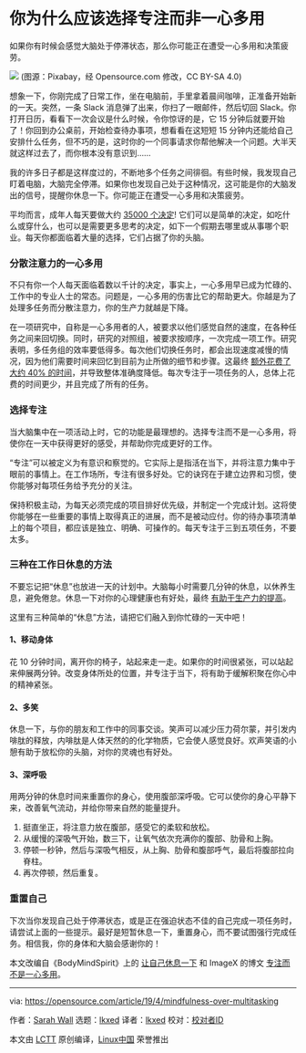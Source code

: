 [#]: subject: "Why you should choose mindfulness over multitasking"
[#]: via: "https://opensource.com/article/19/4/mindfulness-over-multitasking"
[#]: author: "Sarah Wall https://opensource.com/users/sarahwall"
[#]: collector: "lkxed"
[#]: translator: "lkxed"
[#]: reviewer: " "
[#]: publisher: " "
[#]: url: " "

你为什么应该选择专注而非一心多用
======
如果你有时候会感觉大脑处于停滞状态，那么你可能正在遭受一心多用和决策疲劳。

![][1]
(图源：Pixabay，经 Opensource.com 修改，CC BY-SA 4.0)

想象一下，你刚完成了日常工作，坐在电脑前，手里拿着晨间咖啡，正准备开始新的一天。突然，一条 Slack 消息弹了出来，你扫了一眼邮件，然后切回 Slack。你打开日历，看看下一次会议是什么时候，令你惊讶的是，它 15 分钟后就要开始了！你回到办公桌前，开始检查待办事项，想看看在这短短 15 分钟内还能给自己安排什么任务，但不巧的是，这时你的一个同事请求你帮他解决一个问题。大半天就这样过去了，而你根本没有意识到……

我的许多日子都是这样度过的，不断地多个任务之间徘徊。有些时候，我发现自己盯着电脑，大脑完全停滞。如果你也发现自己处于这种情况，这可能是你的大脑发出的信号，提醒你休息一下。你可能正在遭受一心多用和决策疲劳。

平均而言，成年人每天要做大约 [35000 个决定][2]! 它们可以是简单的决定，如吃什么或穿什么，也可以是需要更多思考的决定，如下一个假期去哪里或从事哪个职业。每天你都面临着大量的选择，它们占据了你的头脑。

### 分散注意力的一心多用

不只有你一个人每天面临着数以千计的决定，事实上，一心多用早已成为忙碌的、工作中的专业人士的常态。问题是，一心多用的伤害比它的帮助更大。你越是为了处理多任务而分散注意力，你的生产力就越是下降。

在一项研究中，自称是一心多用者的人，被要求以他们感觉自然的速度，在各种任务之间来回切换。同时，研究的对照组，被要求按顺序，一次完成一项工作。研究表明，多任务组的效率要低得多。每次他们切换任务时，都会出现速度减慢的情况，因为他们需要时间来回忆到目前为止所做的细节和步骤。这最终 [额外花费了大约 40% 的时间][3]，并导致整体准确度降低。每次专注于一项任务的人，总体上花费的时间更少，并且完成了所有的任务。

### 选择专注

当大脑集中在一项活动上时，它的功能是最理想的。选择专注而不是一心多用，将使你在一天中获得更好的感受，并帮助你完成更好的工作。

“专注”可以被定义为有意识和察觉的。它实际上是指活在当下，并将注意力集中于眼前的事情上。在工作场所，专注有很多好处。它的诀窍在于建立边界和习惯，使你能够对每项任务给予充分的关注。

保持积极主动，为每天必须完成的项目排好优先级，并制定一个完成计划。这将使你能够在一些重要的事情上取得真正的进展，而不是被动应付。你的待办事项清单上的每个项目，都应该是独立、明确、可操作的。每天专注于三到五项任务，不要太多。

### 三种在工作日休息的方法

不要忘记把“休息”也放进一天的计划中。大脑每小时需要几分钟的休息，以休养生息，避免倦怠。休息一下对你的心理健康也有好处，最终 [有助于生产力的提高][4]。

这里有三种简单的“休息”方法，请把它们融入到你忙碌的一天中吧！

#### 1、移动身体

花 10 分钟时间，离开你的椅子，站起来走一走。如果你的时间很紧张，可以站起来伸展两分钟。改变身体所处的位置，并专注于当下，将有助于缓解积聚在你心中的精神紧张。

#### 2、多笑

休息一下，与你的朋友和工作中的同事交谈。笑声可以减少压力荷尔蒙，并引发内啡肽的释放，内啡肽是人体天然的的化学物质，它会使人感觉良好。欢声笑语的小憩有助于放松你的头脑，对你的灵魂也有好处。

#### 3、深呼吸

用两分钟的休息时间来重置你的身心，使用腹部深呼吸。它可以使你的身心平静下来，改善氧气流动，并给你带来自然的能量提升。

1. 挺直坐正，将注意力放在腹部，感受它的柔软和放松。
2. 从缓慢的深吸气开始，数三下，让氧气依次充满你的腹部、肋骨和上胸。
3. 停顿一秒钟，然后与深吸气相反，从上胸、肋骨和腹部呼气，最后将腹部拉向脊柱。
4. 再次停顿，然后重复。

### 重置自己

下次当你发现自己处于停滞状态，或是正在强迫状态不佳的自己完成一项任务时，请尝试上面的一些提示。最好是短暂休息一下，重置身心，而不要试图强行完成任务。相信我，你的身体和大脑会感谢你的！

本文改编自《BodyMindSpirit》上的 [让自己休息一下][5] 和 ImageX 的博文 [专注而不是一心多用][6]。

--------------------------------------------------------------------------------

via: https://opensource.com/article/19/4/mindfulness-over-multitasking

作者：[Sarah Wall][a]
选题：[lkxed][b]
译者：[lkxed](https://github.com/lkxed)
校对：[校对者ID](https://github.com/校对者ID)

本文由 [LCTT](https://github.com/LCTT/TranslateProject) 原创编译，[Linux中国](https://linux.cn/) 荣誉推出

[a]: https://opensource.com/users/sarahwall
[b]: https://github.com/lkxed
[1]: https://opensource.com/sites/default/files/lead-images/life_tree_clouds.png
[2]: https://go.roberts.edu/leadingedge/the-great-choices-of-strategic-leaders
[3]: http://www.apa.org/research/action/multitask.aspx
[4]: https://opensource.com/article/19/3/guide-being-more-productive
[5]: https://body-mind-spirit-coach.com/2019/01/02/give-yourself-a-break/
[6]: https://imagexmedia.com/mindfullness-over-multitasking
[7]: https://events.drupal.org/seattle2019/sessions/mindless-multitasking-dummy%E2%80%99s-guide-productivity
[8]: https://events.drupal.org/seattle2019
